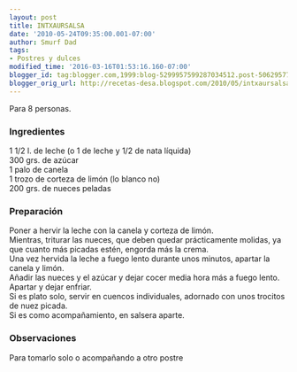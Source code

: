 ```yaml
---
layout: post
title: INTXAURSALSA
date: '2010-05-24T09:35:00.001-07:00'
author: Smurf Dad
tags:
- Postres y dulces
modified_time: '2016-03-16T01:53:16.160-07:00'
blogger_id: tag:blogger.com,1999:blog-5299957599287034512.post-5062957711557298811
blogger_orig_url: http://recetas-desa.blogspot.com/2010/05/intxaursalsa.html
---
```


Para 8 personas.<br /><h3>Ingredientes</h3>1 1/2 l. de leche (o 1 de leche y 1/2 de nata líquida)<br />300 grs. de azúcar<br />1 palo de canela<br />1 trozo de corteza de limón (lo blanco no)<br />200 grs. de nueces peladas<br /><h3>Preparación</h3>Poner a hervir la leche con la canela y corteza de limón.<br />Mientras, triturar las nueces, que deben quedar prácticamente molidas, ya que cuanto más picadas estén, engorda más la crema.<br />Una vez hervida la leche a fuego lento durante unos minutos, apartar la canela y limón.<br />Añadir las nueces y el azúcar y dejar cocer media hora más a fuego lento.<br />Apartar y dejar enfriar.<br />Si es plato solo, servir en cuencos individuales, adornado con unos trocitos de nuez picada.<br />Si es como acompañamiento, en salsera aparte.<br /><h3>Observaciones</h3>Para tomarlo solo o acompañando a otro postre